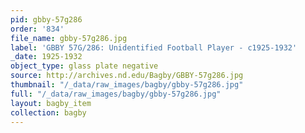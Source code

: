 ```yaml
---
pid: gbby-57g286
order: '834'
file_name: gbby-57g286.jpg
label: 'GBBY 57G/286: Unidentified Football Player - c1925-1932'
_date: 1925-1932
object_type: glass plate negative
source: http://archives.nd.edu/Bagby/GBBY-57g286.jpg
thumbnail: "/_data/raw_images/bagby/gbby-57g286.jpg"
full: "/_data/raw_images/bagby/gbby-57g286.jpg"
layout: bagby_item
collection: bagby
---
```

